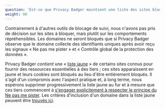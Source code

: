 ```yaml
---
question: 'Est-ce que Privacy Badger maintient une liste des sites bloqués ?'
weight: 90
---
```


Contrairement à d'autres outils de blocage de suivi, nous n'avons pas pris de décision sur les sites à bloquer, mais plutôt sur les comportements répréhensibles. Les domaines ne seront bloqués que si Privacy Badger observe que le domaine collecte des identifiants uniques après avoir reçu les signaux « Ne pas me pister » et « Contrôle global de la protection des données ».

Privacy Badger _contient_ une « [liste jaune](https://github.com/EFForg/privacybadger/blob/master/src/data/yellowlist.txt) » de certains sites connus pour fournir des ressources essentielles à des tiers ; ces sites apparaissent en jaune et leurs cookies sont bloqués au lieu d'être entièrement bloqués. Il s'agit d'un compromis avec l'aspect pratique et, à long terme, nous espérons supprimer progressivement la liste jaune au fur et à mesure que ces tiers commencent à [s'engager explicitement à respecter le principe du Ne pas me pister](https://www.eff.org/dnt-policy). Les critères d'inclusion d'un domaine dans la liste jaune peuvent être [trouvés ici](https://github.com/EFForg/privacybadger/blob/master/doc/yellowlist-criteria.md).
